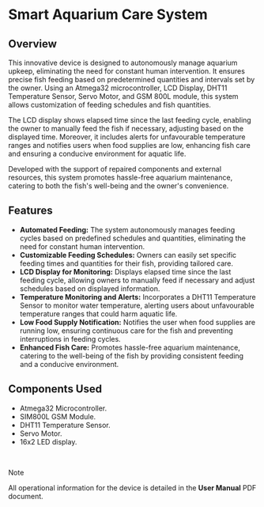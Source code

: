 # Smart Aquarium Care System

## Overview

This innovative device is designed to autonomously manage aquarium upkeep, eliminating the need for constant human intervention. It ensures precise fish feeding based on predetermined quantities and intervals set by the owner. Using an Atmega32 microcontroller, LCD Display, DHT11 Temperature Sensor, Servo Motor, and GSM 800L module, this system allows customization of feeding schedules and fish quantities.

The LCD display shows elapsed time since the last feeding cycle, enabling the owner to manually feed the fish if necessary, adjusting based on the displayed time. Moreover, it includes alerts for unfavourable temperature ranges and notifies users when food supplies are low, enhancing fish care and ensuring a conducive environment for aquatic life.

Developed with the support of repaired components and external resources, this system promotes hassle-free aquarium maintenance, catering to both the fish's well-being and the owner's convenience.


## Features
- **Automated Feeding:** The system autonomously manages feeding cycles based on predefined schedules and quantities, eliminating the need for constant human intervention.
- **Customizable Feeding Schedules:** Owners can easily set specific feeding times and quantities for their fish, providing tailored care.
- **LCD Display for Monitoring:** Displays elapsed time since the last feeding cycle, allowing owners to manually feed if necessary and adjust schedules based on displayed information.
- **Temperature Monitoring and Alerts:** Incorporates a DHT11 Temperature Sensor to monitor water temperature, alerting users about unfavourable temperature ranges that could harm aquatic life.
- **Low Food Supply Notification:** Notifies the user when food supplies are running low, ensuring continuous care for the fish and preventing interruptions in feeding cycles.
- **Enhanced Fish Care:** Promotes hassle-free aquarium maintenance, catering to the well-being of the fish by providing consistent feeding and a conducive environment.

## Components Used

- Atmega32 Microcontroller.
- SIM800L GSM Module.
- DHT11 Temperature Sensor.
- Servo Motor.
- 16x2 LED display.
  
<br />

> [!NOTE]
> All operational information for the device is detailed in the **User Manual** PDF document.

